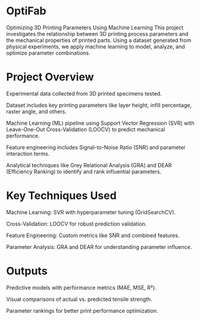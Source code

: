 # OptiFab
Optimizing 3D Printing Parameters Using Machine Learning
This project investigates the relationship between 3D printing process parameters and the mechanical properties of printed parts. Using a dataset generated from physical experiments, we apply machine learning to model, analyze, and optimize parameter combinations.

# Project Overview
Experimental data collected from 3D printed specimens tested.

Dataset includes key printing parameters like layer height, infill percentage, raster angle, and others.

Machine Learning (ML) pipeline using Support Vector Regression (SVR) with Leave-One-Out Cross-Validation (LOOCV) to predict mechanical performance.

Feature engineering includes Signal-to-Noise Ratio (SNR) and parameter interaction terms.

Analytical techniques like Grey Relational Analysis (GRA) and DEAR (Efficiency Ranking) to identify and rank influential parameters.

# Key Techniques Used
Machine Learning: SVR with hyperparameter tuning (GridSearchCV).

Cross-Validation: LOOCV for robust prediction validation.

Feature Engineering: Custom metrics like SNR and combined features.

Parameter Analysis: GRA and DEAR for understanding parameter influence.

# Outputs
Predictive models with performance metrics (MAE, MSE, R²).

Visual comparisons of actual vs. predicted tensile strength.

Parameter rankings for better print performance optimization.
